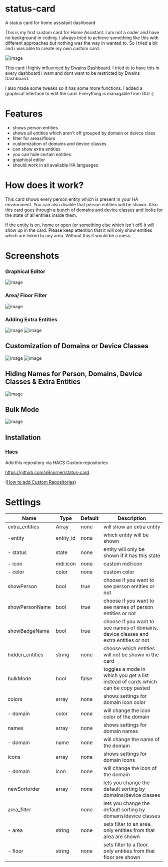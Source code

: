 # status-card
A status card for home assistant dashboard

This is my first custom card for Home Assistant.
I am not a coder and have no background in coding. I always tried to achieve something like this with different approaches but nothing was the way in wanted to.
So i tried a bit and i was able to create my own custom card.

![image](https://github.com/user-attachments/assets/32335d69-4286-4b92-9bb4-eccf0730ff87)

This card i highly influenced by [Dwains Dashboard](https://github.com/dwainscheeren/dwains-lovelace-dashboard).
I tried to to have this in every dashboard i want and dont want to be restricted by Dwains Dashboard.

I also made some tweaks so it has some more functions.
I added a graphical Interface to edit the card. Everything is managable from GUI :)

# Features
 - shows person entities
 - shows all entities which aren't off grouped by domain or deivce class
 - filter for areas/floors
 - customization of domains and device classes
 - can show extra entities
 - you can hide certain entities
 - graphical editor
 - should work in all available HA languages

# How does it work?

This card shows every person entity which is present in your HA environment. You can also disable that person entities will be shown.
Also this card goes through a bunch of domains and device classes and looks for the state of all entities inside them.

If the entity is on, home or open (or something else which isn't off) it will show up in the card.
Please keep attention that it will only show entities which are linked to any area. Without this it would be a mess.

# Screenshots
### Graphical Editor
![image](https://github.com/user-attachments/assets/bab6c931-9a37-41ba-80b2-3ef868257c46)


### Area/ Floor Filter
![image](https://github.com/user-attachments/assets/7066112b-e883-40d2-85ef-464cff43f725)


### Adding Extra Entities
![image](https://github.com/user-attachments/assets/4c48eed1-b348-4151-9a41-fc4705b1bcd5) ![image](https://github.com/user-attachments/assets/794319c1-1204-4369-9137-b8e7993eb005)


## Customization of Domains or Device Classes
![image](https://github.com/user-attachments/assets/87291197-6e72-494e-8707-1503021f9b80) ![image](https://github.com/user-attachments/assets/d59d0feb-54db-473e-86c3-d3c23ce904a8)

## Hiding Names for Person, Domains, Device Classes & Extra Entities

![image](https://github.com/user-attachments/assets/b2b42de3-1d26-47f9-ba84-801dd088ead9)


## Bulk Mode

![image](https://github.com/user-attachments/assets/11f1ac3b-7463-4302-a90f-47a4b8d76649)


## Installation

### Hacs

Add this repository via HACS Custom repositories

https://github.com/xBourner/status-card

([How to add Custom Repositories](https://hacs.xyz/docs/faq/custom_repositories/))


# Settings

| Name          | Type          | Default       |   Description |
| ------------- | ------------- | ------------- | ------------- |
| extra_entities| Array         | none          | will show an extra entity |
|   -entity     | entity_id     | none          | which entity will be shown |
|   - status    | state         | none          | entity will only be shown if it has this state |
|   - icon      | mdi:icon      | none          | custom mdi:icon |
|   - color     | color         | none          | custom color |
| showPerson    | bool          | true          | choose if you want to see person entities or not |
| showPersonName| bool          | true          |  choose if you want to see names of person entities or not |
| showBadgeName | bool          | true          | choose if you want to see names of domains, device classes and extra entities or not |
| hidden_entities| string         | none         | choose which entities will not be shown in the card  |
| bulkMode      | bool          | false         | toggles a mode in which you get a list instead of cards which can be copy pasted  |
| colors        | array         | none          |  shows settings for domain icon color |
|  - domain     | color         | none          | will change the icon color of the domain |
| names  | array         | none          |  shows settings for domain names|
|  - domain     | name        | none          | will change the name of the domain |
| icons  | array         | none          |  shows settings for domain icons |
|  - domain     | icon         | none          | will change the icon of the domain |
| newSortorder  | array         | none          |  lets you change the default sorting by domains/device classes |
| area_filter  |         | none          |  lets you change the default sorting by domains/device classes |
|  - area  |    string     | none          |  sets filter to an area. only entities from that area are shown |
|  - floor  |   string      | none          |  sets filter to a floor. only entities from that floor are shown |




